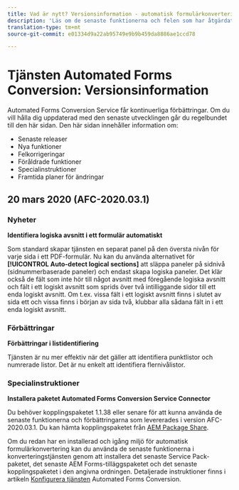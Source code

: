 ```yaml
---
title: Vad är nytt? Versionsinformation - automatisk formulärkonverteringstjänst
description: 'Läs om de senaste funktionerna och felen som har åtgärdats för tjänsten Automated Forms Conversion '
translation-type: tm+mt
source-git-commit: e01334d9a22ab95749e9b9b459da8886ae1ccd78

---
```



# Tjänsten Automated Forms Conversion: Versionsinformation

Automated Forms Conversion Service får kontinuerliga förbättringar. Om du vill hålla dig uppdaterad med den senaste utvecklingen går du regelbundet till den här sidan. Den här sidan innehåller information om:

* Senaste releaser
* Nya funktioner
* Felkorrigeringar
* Föråldrade funktioner
* Specialinstruktioner
* Framtida planer för ändringar

## 20 mars 2020 (AFC-2020.03.1)

### Nyheter

**Identifiera logiska avsnitt i ett formulär automatiskt**

Som standard skapar tjänsten en separat panel på den översta nivån för varje sida i ett PDF-formulär. Nu kan du använda alternativet för **[!UICONTROL Auto-detect logical sections]** att släppa paneler på sidnivå (sidnummerbaserade paneler) och endast skapa logiska paneler.  Det klär också de fält som inte hör till något avsnitt med föregående logiska avsnitt och fält i ett logiskt avsnitt som sprids över två intilliggande sidor till ett enda logiskt avsnitt. Om t.ex. vissa fält i ett logiskt avsnitt finns i slutet av sida ett och vissa finns i början av sida två, klubbar alla sådana fält in i ett enda logiskt avsnitt.

### Förbättringar

**Förbättringar i listidentifiering**

Tjänsten är nu mer effektiv när det gäller att identifiera punktlistor och numrerade listor. Det är nu enkelt att identifiera flernivålistor.

### Specialinstruktioner

**Installera paketet Automated Forms Conversion Service Connector**

Du behöver kopplingspaketet 1.1.38 eller senare för att kunna använda de senaste funktionerna och förbättringarna som levererades i version AFC-2020.03.1. Du kan hämta kopplingspaketet från [AEM Package Share](https://www.adobeaemcloud.com/content/marketplace/marketplaceProxy.html?packagePath=/content/companies/public/adobe/packages/cq650/featurepack/AFCS-Connector-2020.03.1).

Om du redan har en installerad och igång miljö för automatisk formulärkonvertering kan du använda de senaste funktionerna i konverteringstjänsten genom att installera det senaste Service Pack-paketet, det senaste AEM Forms-tilläggspaketet och det senaste kopplingspaketet i den angivna ordningen. Detaljerade instruktioner finns i artikeln [Konfigurera tjänsten](configure-service.md) Automated Forms Conversion.
